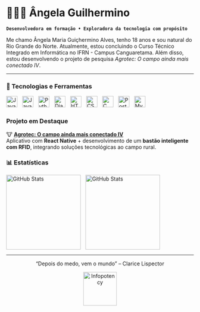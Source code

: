 # 👩🏾‍💻 Ângela Guilhermino

**`Desenvolvedora em formação • Exploradora da tecnologia com propósito`**

Me chamo Ângela Maria Guiçhermino Alves, tenho 18 anos e sou natural do Rio Grande do Norte. Atualmente, estou concluindo o Curso Técnico Integrado em Informática no IFRN - Campus Canguaretama. Além disso, estou desenvolvendo o projeto de pesquisa *Agrotec: O campo ainda mais conectado IV*. 

---

### 🤖 Tecnologias e Ferramentas

<img 
    align="left" 
    alt="JavaScript" 
    title="JavaScript"
    width="30px" 
    style="padding-right: 10px;" 
    src="https://cdn.jsdelivr.net/gh/devicons/devicon/icons/react/react-original.svg" 
/>
<img 
    align="left" 
    alt="JavaScript" 
    title="JavaScript"
    width="30px" 
    style="padding-right: 10px;" 
    src="https://cdn.jsdelivr.net/gh/devicons/devicon@latest/icons/javascript/javascript-original.svg" 
/>
<img 
    align="left" 
    alt="Python" 
    title="Python"
    width="30px" 
    style="padding-right: 10px;" 
    src="https://cdn.jsdelivr.net/gh/devicons/devicon@latest/icons/python/python-original.svg" 
/>
<img 
    align="left" 
    alt="Django" 
    title="Django"
    width="30px" 
    style="padding-right: 10px;" 
    src="https://cdn.jsdelivr.net/gh/devicons/devicon/icons/django/django-plain.svg" 
/>

<img 
    align="left" 
    alt="HTML"
    title="HTML" 
    width="30px" 
    style="padding-right: 10px;" 
    src="https://cdn.jsdelivr.net/gh/devicons/devicon@latest/icons/html5/html5-original.svg" 
/>
<img 
    align="left" 
    alt="CSS" 
    title="CSS"
    width="30px" 
    style="padding-right: 10px;" 
    src="https://cdn.jsdelivr.net/gh/devicons/devicon@latest/icons/css3/css3-original.svg" 
/>
<img  
  align="left"  
  alt="C"  
  title="C"  
  width="30px"  
  style="padding-right: 10px;"  
  src="https://cdn.jsdelivr.net/gh/devicons/devicon/icons/c/c-original.svg"  
/>
<img  
  align="left"  
  alt="PostgreSQL"  
  title="PostgreSQL"  
  width="30px"  
  style="padding-right: 10px;"  
  src="https://cdn.jsdelivr.net/gh/devicons/devicon/icons/postgresql/postgresql-original.svg"  
/>
<img  
  align="left"  
  alt="MySQL"  
  title="MySQL"  
  width="30px"  
  style="padding-right: 10px;"  
  src="https://cdn.jsdelivr.net/gh/devicons/devicon/icons/mysql/mysql-original.svg"  
/>


<br/>
<br/>

### Projeto em Destaque

🐮 **[Agrotec: O campo ainda mais conectado IV](https://github.com/angelaguilhermino)**  
Aplicativo com **React Native** + desenvolvimento de um **bastão inteligente com RFID**, integrando soluções tecnológicas ao campo rural.

### 📊 Estatísticas

<p>
  <img 
    align="left" 
    alt="GitHub Stats" 
    height="200" 
    style="padding-right: 10px;" 
    src="https://github-readme-stats.vercel.app/api?username=angelaguilhermino&show_icons=true&theme=tokyonight&include_all_commits=true&locale=pt-br" 
  />

<img 
      align="left" 
      alt="GitHub Stats" 
      height="200" 
      src="https://github-readme-stats.vercel.app/api/top-langs/?username=angelaguilhermino&theme=tokyonight&layout=compact&custom_title=Tecnologias&langs_count=9" 
  />

</p>

<br clear="both"/>

---

<p align="center">“Depois do medo, vem o mundo” – Clarice Lispector</p>
<p align="center">
  <img  
    alt="Infopotency"  
    title="Infopotency"  
    width="90px"
    height="90px"
    src="https://github.com/user-attachments/assets/a66d1755-0d3d-46c0-8dea-695c09cc7a47"  
  />
</p>




<!--
**AngelaGuilhermino/angelaguilhermino** is a ✨ _special_ ✨ repository because its `README.md` (this file) appears on your GitHub profile.

Here are some ideas to get you started:

- 🔭 I’m currently working on ...
- 🌱 I’m currently learning ...
- 👯 I’m looking to collaborate on ...
- 🤔 I’m looking for help with ...
- 💬 Ask me about ...
- 📫 How to reach me: ...
- 😄 Pronouns: ...
- ⚡ Fun fact: ...
-->
